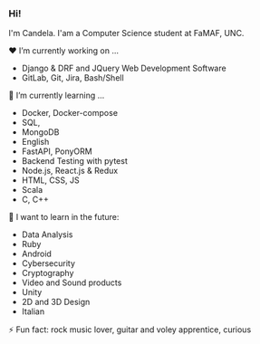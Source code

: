 ### Hi!

I'm Candela. I'am a Computer Science student at FaMAF, UNC.

:hearts: I’m currently working on ...

  - Django & DRF and JQuery Web Development Software 
  - GitLab, Git, Jira, Bash/Shell

🌱 I’m currently learning ...

  - Docker, Docker-compose
  - SQL, 
  - MongoDB
  - English
  - FastAPI, PonyORM
  - Backend Testing with pytest
  - Node.js, React.js & Redux
  - HTML, CSS, JS
  - Scala
  - C, C++

:rainbow: I want to learn in the future:
  
  - Data Analysis
  - Ruby
  - Android
  - Cybersecurity
  - Cryptography
  - Video and Sound products
  - Unity
  - 2D and 3D Design
  - Italian

⚡ Fun fact: rock music lover, guitar and voley apprentice, curious
<!--
**Knd9/Knd9** is a ✨ _special_ ✨ repository because its `README.md` (this file) appears on your GitHub profile.

Here are some ideas to get you started:

- 🔭 I’m currently working on ...
- 🌱 I’m currently learning ...
- 👯 I’m looking to collaborate on ...
- 🤔 I’m looking for help with ...
- 💬 Ask me about ...
- 📫 How to reach me: ...
- 😄 Pronouns: ...
- ⚡ Fun fact: ...
-->
